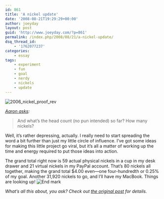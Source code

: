 ```yaml
---
id: 861
title: 'A nickel update'
date: '2008-08-21T19:29:29+00:00'
author: joeyday
layout: post
guid: 'http://www.joeyday.com/?p=861'
permalink: /index.php/2008/08/21/a-nickel-update/
dsq_thread_id:
    - '1762077237'
categories:
    - essay
tags:
    - experiment
    - fun
    - goal
    - nerdy
    - nickels
    - update
---
```


![](http://joeyday.com/wp-content/uploads/2008/08/2006_nickel_proof_rev-150x150.png "2006_nickel_proof_rev")

*[Aaron asks](http://joeyday.com/2008/07/22/gotta-nickel#comment-116157):*

> And what’s the head count (no pun intended) so far? How many nickels?

Well, it’s rather depressing, actually. I really need to start spreading the word a bit further than just my little circle of influence. I’ve got some ideas for making this little project go viral, but it’s all a matter of working up the time and energy required to put those ideas into action.

The grand total right now is 59 actual physical nickels in a cup in my desk drawer and 21 virtual nickels in my PayPal account. That’s 80 nickels all together, making the grand total $4.00 even—one four-hundredth or 0.25% of my goal. Another 31,920 nickels to go, and I’ll have my MacBook. Things are looking up! ![End mark](http://joeyday.com/wp-content/uploads/2009/08/endmark.png "End mark")

*What’s all this about, you ask? Check out [the original post](/2008/07/22/gotta-nickel) for details.*